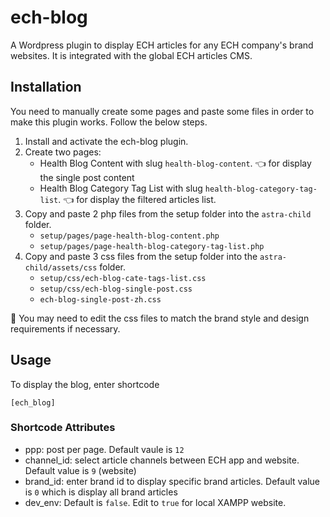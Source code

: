# ech-blog
A Wordpress plugin to display ECH articles for any ECH company's brand websites. It is integrated with the global ECH articles CMS. 

## Installation
You need to manually create some pages and paste some files in order to make this plugin works. 
Follow the below steps. 

1. Install and activate the ech-blog plugin.
2. Create two pages: 
    - Health Blog Content with slug `health-blog-content`. :point_left: for display the single post content
    - Health Blog Category Tag List with slug `health-blog-category-tag-list`. :point_left: for display the filtered articles list. 
3. Copy and paste 2 php files from the setup folder into the `astra-child` folder.
    - `setup/pages/page-health-blog-content.php`
    - `setup/pages/page-health-blog-category-tag-list.php`
4. Copy and paste 3 css files from the setup folder into the `astra-child/assets/css` folder.
    - `setup/css/ech-blog-cate-tags-list.css`
    - `setup/css/ech-blog-single-post.css`
    - `ech-blog-single-post-zh.css`

:information_desk_person: You may need to edit the css files to match the brand style and design requirements if necessary.


## Usage 
To display the blog, enter shortcode
```
[ech_blog]
```

### Shortcode Attributes
- ppp: post per page. Default vaule is `12`
- channel_id: select article channels between ECH app and website. Default value is `9` (website)
- brand_id: enter brand id to display specific brand articles. Default value is `0` which is display all brand articles
- dev_env: Default is `false`. Edit to `true` for local XAMPP website. 

